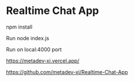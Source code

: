 # Realtime Chat App

npm install

Run node index.js

Run on local:4000 port

https://metadev-xi.vercel.app/

https://github.com/metadev-xi/Realtime-Chat-App
 
